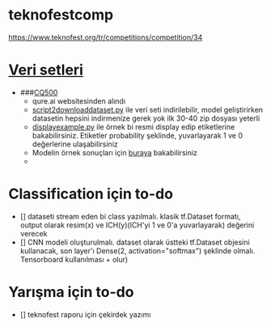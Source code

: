 # teknofestcomp
https://www.teknofest.org/tr/competitions/competition/34


# [Veri setleri](/Datasets)
* ###[CQ500](/Datasets/CQ500)
  * qure.ai websitesinden alındı
  * [script2downloaddataset.py](Datasets/CQ500/script2downloaddataset.py) ile veri seti indirilebilir, model geliştirirken datasetin hepsini indirmenize gerek yok ilk 30-40 zip dosyası yeterli
  * [displayexample.py](Datasets/CQ500/displayexample.py) ile örnek bi resmi display edip etiketlerine bakabilirsiniz. Etiketler probability şeklinde, yuvarlayarak 1 ve 0 değerlerine ulaşabilirsiniz
  * Modelin örnek sonuçları için [buraya](http://headctstudy.qure.ai/explore_data) bakabilirsiniz
  * 



# Classification için to-do
- [] dataseti stream eden bi class yazılmalı. klasik tf.Dataset formatı, output olarak resim(x) ve ICH(y)(ICH'yi 1 ve 0'a yuvarlayarak) değerini verecek
- [] CNN modeli oluşturulmalı. dataset olarak üstteki tf.Dataset objesini kullanacak, son layer'ı Dense(2, activation="softmax") şeklinde olmalı. Tensorboard kullanılması + olur)


# Yarışma için to-do
- [] teknofest raporu için çekirdek yazımı